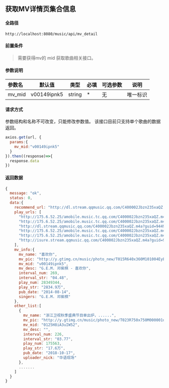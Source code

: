 ## 获取MV详情页集合信息

#### 全路径

```
http://localhost:8080/music/api/mv_detail
```

#### 前置条件

> 需要获得mv的 mid 
> 获取歌曲相关接口。

#### 参数说明

| 参数名   | 默认值 | 类型   | 必填 | 可选参数                          | 说明               |
| :------- | ------ | ------ | ---- | --------------------------------- | ------------------ |
| mv_mid | v00149ipnk5 | string | *    | 无 | 唯一标识 |


#### 请求方式

参数结构和名称不可改变，只能修改参数值。
该接口目前只支持单个歌曲的数据返回。

```js
axios.get(url, {
  params:{
    mv_mid:"v00149ipnk5"
  }  
}).then((response)=>{
  response.data
})
```

#### 返回数据

```js
{
  message: "ok",
  status: 0,
  data:{
    recommend_url: "http://dl.stream.qqmusic.qq.com/C400002Jbzn235xaQZ.m4a?guid=9449044610.....",
    play_urls: [
      "http://175.6.52.25/amobile.music.tc.qq.com/C400002Jbzn235xaQZ.m4a?guid=9449044610....",
      "http://175.6.52.25/amobile.music.tc.qq.com/C400002Jbzn235xaQZ.m4a?guid=9449044610.....",
      "http://dl.stream.qqmusic.qq.com/C400002Jbzn235xaQZ.m4a?guid=9449044610.....",
      "http://175.6.52.25/amobile.music.tc.qq.com/C400002Jbzn235xaQZ.m4a?guid=9449044610.....",
      "http://175.6.52.25/amobile.music.tc.qq.com/C400002Jbzn235xaQZ.m4a?guid=9449044610.....",
      "http://isure.stream.qqmusic.qq.com/C400002Jbzn235xaQZ.m4a?guid=9449044610....."
    ],
    mv_info:{
      mv_name: "喜欢你",
      mv_pic: "http://y.gtimg.cn/music/photo_new/T015R640x360M101004EyEGU1Z2O9b.jpg",
      mv_mid: "v00149ipnk5",
      mv_desc: "G.E.M. 邓紫棋 - 喜欢你",
      interval_num: 269,
      interval_str: "04.48",
      play_num: 28349344,
      play_str: "2834.9万",
      pub_date: "2014-08-14",
      singers: "G.E.M. 邓紫棋"
    },
    other_list:[
      {
        mv_name: "浙江卫视秋季盛典节目单出炉，......",
        mv_pic: "http://y.gtimg.cn/music/photo_new/T023R750x750M000001uzMOD0UbAj5.jpg",
        mv_mid: "0125H8iA3uIW52",
        mv_desc: "",
        interval_num: 226,
        interval_str: "03.77",
        play_num: 175563,
        play_str: "17.6万",
        pub_date: "2018-10-17",
        uploader_nick: "华语现场"
      },
      .......
    ]
  }
}
```

